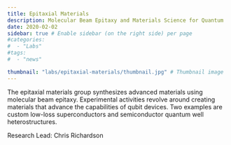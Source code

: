 ```yaml
---
title: Epitaxial Materials
description: Molecular Beam Epitaxy and Materials Science for Quantum
date: 2020-02-02
sidebar: true # Enable sidebar (on the right side) per page
#categories:
#  - "Labs"
#tags:
#  - "news"

thumbnail: "labs/epitaxial-materials/thumbnail.jpg" # Thumbnail image
---
```

The epitaxial materials group synthesizes advanced materials using molecular beam epitaxy.  Experimental activities revolve around creating materials that advance the capabilities of qubit devices.  Two examples are custom low-loss superconductors and semiconductor quantum well heterostructures.

Research Lead: Chris Richardson